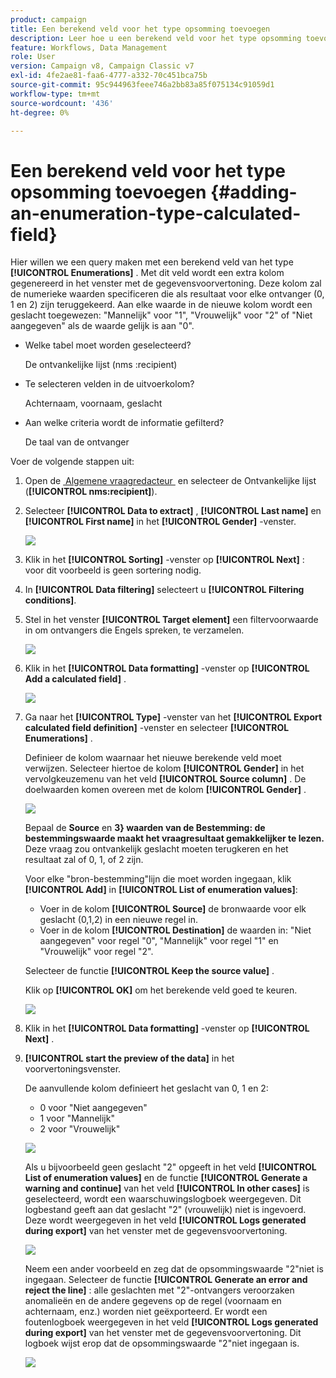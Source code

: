 ```yaml
---
product: campaign
title: Een berekend veld voor het type opsomming toevoegen
description: Leer hoe u een berekend veld voor het type opsomming toevoegt
feature: Workflows, Data Management
role: User
version: Campaign v8, Campaign Classic v7
exl-id: 4fe2ae81-faa6-4777-a332-70c451bca75b
source-git-commit: 95c944963feee746a2bb83a85f075134c91059d1
workflow-type: tm+mt
source-wordcount: '436'
ht-degree: 0%

---
```


# Een berekend veld voor het type opsomming toevoegen {#adding-an-enumeration-type-calculated-field}

Hier willen we een query maken met een berekend veld van het type **[!UICONTROL Enumerations]** . Met dit veld wordt een extra kolom gegenereerd in het venster met de gegevensvoorvertoning. Deze kolom zal de numerieke waarden specificeren die als resultaat voor elke ontvanger (0, 1 en 2) zijn teruggekeerd. Aan elke waarde in de nieuwe kolom wordt een geslacht toegewezen: &quot;Mannelijk&quot; voor &quot;1&quot;, &quot;Vrouwelijk&quot; voor &quot;2&quot; of &quot;Niet aangegeven&quot; als de waarde gelijk is aan &quot;0&quot;.

* Welke tabel moet worden geselecteerd?

  De ontvankelijke lijst (nms :recipient)

* Te selecteren velden in de uitvoerkolom?

  Achternaam, voornaam, geslacht

* Aan welke criteria wordt de informatie gefilterd?

  De taal van de ontvanger

Voer de volgende stappen uit:

1. Open de [&#x200B; Algemene vraagredacteur &#x200B;](../../v8/start/query-editor.md) en selecteer de Ontvankelijke lijst (**[!UICONTROL nms:recipient]**).
1. Selecteer **[!UICONTROL Data to extract]** , **[!UICONTROL Last name]** en **[!UICONTROL First name]** in het **[!UICONTROL Gender]** -venster.

   ![](assets/query_editor_nveau_73.png)

1. Klik in het **[!UICONTROL Sorting]** -venster op **[!UICONTROL Next]** : voor dit voorbeeld is geen sortering nodig.
1. In **[!UICONTROL Data filtering]** selecteert u **[!UICONTROL Filtering conditions]**.
1. Stel in het venster **[!UICONTROL Target element]** een filtervoorwaarde in om ontvangers die Engels spreken, te verzamelen.

   ![](assets/query_editor_nveau_74.png)

1. Klik in het **[!UICONTROL Data formatting]** -venster op **[!UICONTROL Add a calculated field]** .

   ![](assets/query_editor_nveau_75.png)

1. Ga naar het **[!UICONTROL Type]** -venster van het **[!UICONTROL Export calculated field definition]** -venster en selecteer **[!UICONTROL Enumerations]** .

   Definieer de kolom waarnaar het nieuwe berekende veld moet verwijzen. Selecteer hiertoe de kolom **[!UICONTROL Gender]** in het vervolgkeuzemenu van het veld **[!UICONTROL Source column]** . De doelwaarden komen overeen met de kolom **[!UICONTROL Gender]** .

   ![](assets/query_editor_nveau_76.png)

   Bepaal de **Source** en **3&rbrace; waarden van de Bestemming: de bestemmingswaarde maakt het vraagresultaat gemakkelijker te lezen.** Deze vraag zou ontvankelijk geslacht moeten terugkeren en het resultaat zal of 0, 1, of 2 zijn.

   Voor elke &quot;bron-bestemming&quot;lijn die moet worden ingegaan, klik **[!UICONTROL Add]** in **[!UICONTROL List of enumeration values]**:

   * Voer in de kolom **[!UICONTROL Source]** de bronwaarde voor elk geslacht (0,1,2) in een nieuwe regel in.
   * Voer in de kolom **[!UICONTROL Destination]** de waarden in: &quot;Niet aangegeven&quot; voor regel &quot;0&quot;, &quot;Mannelijk&quot; voor regel &quot;1&quot; en &quot;Vrouwelijk&quot; voor regel &quot;2&quot;.

   Selecteer de functie **[!UICONTROL Keep the source value]** .

   Klik op **[!UICONTROL OK]** om het berekende veld goed te keuren.

   ![](assets/query_editor_nveau_77.png)

1. Klik in het **[!UICONTROL Data formatting]** -venster op **[!UICONTROL Next]** .
1. **[!UICONTROL start the preview of the data]** in het voorvertoningsvenster.

   De aanvullende kolom definieert het geslacht van 0, 1 en 2:

   * 0 voor &quot;Niet aangegeven&quot;
   * 1 voor &quot;Mannelijk&quot;
   * 2 voor &quot;Vrouwelijk&quot;

   ![](assets/query_editor_nveau_78.png)

   Als u bijvoorbeeld geen geslacht &quot;2&quot; opgeeft in het veld **[!UICONTROL List of enumeration values]** en de functie **[!UICONTROL Generate a warning and continue]** van het veld **[!UICONTROL In other cases]** is geselecteerd, wordt een waarschuwingslogboek weergegeven. Dit logbestand geeft aan dat geslacht &quot;2&quot; (vrouwelijk) niet is ingevoerd. Deze wordt weergegeven in het veld **[!UICONTROL Logs generated during export]** van het venster met de gegevensvoorvertoning.

   ![](assets/query_editor_nveau_79.png)

   Neem een ander voorbeeld en zeg dat de opsommingswaarde &quot;2&quot;niet is ingegaan. Selecteer de functie **[!UICONTROL Generate an error and reject the line]** : alle geslachten met &quot;2&quot;-ontvangers veroorzaken anomalieën en de andere gegevens op de regel (voornaam en achternaam, enz.) worden niet geëxporteerd. Er wordt een foutenlogboek weergegeven in het veld **[!UICONTROL Logs generated during export]** van het venster met de gegevensvoorvertoning. Dit logboek wijst erop dat de opsommingswaarde &quot;2&quot;niet ingegaan is.

   ![](assets/query_editor_nveau_80.png)
